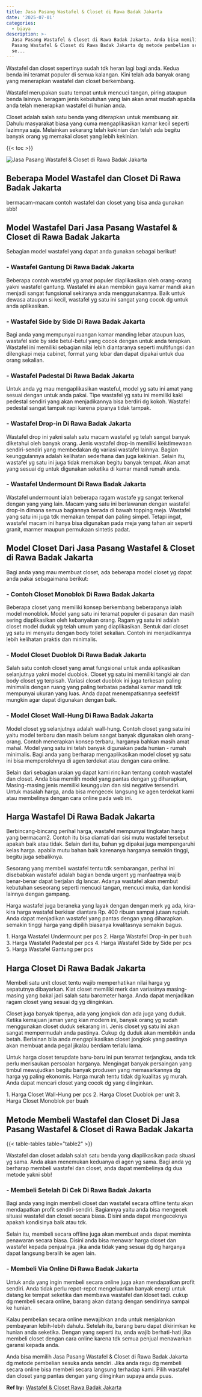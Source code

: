 ```yaml
---
title: Jasa Pasang Wastafel & Closet di Rawa Badak Jakarta
date: '2025-07-01'
categories:
  - biaya
description: >-
  Jasa Pasang Wastafel & Closet di Rawa Badak Jakarta. Anda bisa memilih Jasa
  Pasang Wastafel & Closet di Rawa Badak Jakarta dg metode pembelian sesuka anda
  se...
---
```


Wastafel dan closet sepertinya sudah tdk heran lagi bagi anda. Kedua benda ini teramat populer di semua kalangan. Kini telah ada banyak orang yang menerapkan wastafel dan closet berkembang.

Wastafel merupakan suatu tempat untuk mencuci tangan, piring ataupun benda lainnya. beragam jenis kebutuhan yang lain akan amat mudah apabila anda telah menerapkan wastafel di hunian anda.

Closet adalah salah satu benda yang diterapkan untuk membuang air. Dahulu masyarakat biasa yang cuma mengaplikasikan kamar kecil seperti lazimnya saja. Melainkan sekarang telah kekinian dan telah ada begitu banyak orang yg memakai closet yang lebih kekinian.

{{< toc >}}

![Jasa Pasang Wastafel & Closet di Rawa Badak Jakarta](/images/wastafel-closet-murah65.png)

## Beberapa Model Wastafel dan Closet Di Rawa Badak Jakarta

bermacam-macam contoh wastafel dan closet yang bisa anda gunakan sbb!

## Model Wastafel Dari Jasa Pasang Wastafel & Closet di Rawa Badak Jakarta

Sebagian model wastafel yang dapat anda gunakan sebagai berikut!

### \- Wastafel Gantung Di Rawa Badak Jakarta

Beberapa contoh wastafel yg amat populer diaplikasikan oleh orang-orang yakni wastafel gantung. Wastafel ini akan membikin gaya kamar mandi akan menjadi sangat fungsional sekiranya anda menggunakannya. Baik untuk dewasa ataupun si kecil, wastafel yg satu ini sangat yang cocok dg untuk anda aplikasikan.

### \- Wastafel Side by Side Di Rawa Badak Jakarta

Bagi anda yang mempunyai ruangan kamar manding lebar ataupun luas, wastafel side by side betul-betul yang cocok dengan untuk anda terapkan. Wastafel ini memiliki sebagian nilai lebih diantaranya seperti multifungsi dan dilengkapi meja cabinet, format yang lebar dan dapat dipakai untuk dua orang sekalian.

### \- Wastafel Padestal Di Rawa Badak Jakarta

Untuk anda yg mau mengaplikasikan wasteful, model yg satu ini amat yang sesuai dengan untuk anda pakai. Tipe wastafel yg satu ini memiliki kaki pedestal sendiri yang akan menjadikannya bisa berdiri dg kokoh. Wastafel pedestal sangat tampak rapi karena pipanya tidak tampak.

### \- Wastafel Drop-in Di Rawa Badak Jakarta

Wastafel drop ini yakni salah satu macam wastafel yg telah sangat banyak diketahui oleh banyak orang. Jenis wastafel drop-in memiliki keistimewaan sendiri-sendiri yang membedakan dg variasi wastafel lainnya. Bagian keunggulannya adalah kelihatan sederhana dan juga kekinian. Selain itu, wastafel yg satu ini juga tidak memakan begitu banyak tempat. Akan amat yang sesuai dg untuk digunakan seketika di kamar mandi rumah anda.

### \- Wastafel Undermount Di Rawa Badak Jakarta

Wastafel undermount ialah beberapa ragam wastafe yg sangat terkenal dengan yang yang lain. Macam yang satu ini berlawanan dengan wastafel drop-in dimana semua bagiannya berada di bawah topping meja. Wastafel yang satu ini juga tdk memakan tempat dan paling simpel. Tetapi ingat, wastafel macam ini hanya bisa digunakan pada meja yang tahan air seperti granit, marmer maupun permukaan sintetis padat.

## Model Closet Dari Jasa Pasang Wastafel & Closet di Rawa Badak Jakarta

Bagi anda yang mau membuat closet, ada beberapa model closet yg dapat anda pakai sebagaimana berikut:

### \- Contoh Closet Monoblok Di Rawa Badak Jakarta

Beberapa closet yang memiliki konsep berkembang beberapanya ialah model monoblok. Model yang satu ini teramat populer di pasaran dan masih sering diaplikasikan oleh kebanyakan orang. Ragam yg satu ini adalah closet model duduk yg telah umum yang diaplikasikan. Bentuk dari closet yg satu ini menyatu dengan body toilet sekalian. Contoh ini menjadikannya lebih kelihatan praktis dan minimalis.

### \- Model Closet Duoblok Di Rawa Badak Jakarta

Salah satu contoh closet yang amat fungsional untuk anda aplikasikan selanjutnya yakni model duoblok. Closet yg satu ini memiliki tangki air dan body closet yg terpisah. Variasi closet duoblok ini juga terkesan paling minimalis dengan ruang yang paling terbatas padahal kamar mandi tdk mempunyai ukuran yang luas. Anda dapat menempatkannya seefektif mungkin agar dapat digunakan dengan baik.

### \- Model Closet Wall-Hung Di Rawa Badak Jakarta

Model closet yg selanjutnya adalah wall-hung. Contoh closet yang satu ini yaitu model terbaru dan masih belum sangat banyak digunakan oleh orang-orang. Contoh menerapkan konsep terbaru, harganya bahkan masih amat mahal. Model yang satu ini telah banyak digunakan pada hunian - rumah minimalis. Bagi anda yang berharap mengaplikasikan model closet yg satu ini bisa memperolehnya di agen terdekat atau dengan cara online.

Selain dari sebagian uraian yg dapat kami rincikan tentang contoh wastafel dan closet. Anda bisa memilih model yang pantas dengan yg diharapkan, Masing-masing jenis memiliki keunggulan dan sisi negative tersendiri. Untuk masalah harga, anda bisa mengecek langsung ke agen terdekat kami atau membelinya dengan cara online pada web ini.

## Harga Wastafel Di Rawa Badak Jakarta

Berbincang-bincang perihal harga, wastafel mempunyai tingkatan harga yang bermacam2. Contoh itu bisa diamati dari sisi mutu wastafel tersebut apakah baik atau tidak. Selain dari itu, bahan yg dipakai juga mempengaruhi kelas harga. apabila mutu bahan baik karenanya harganya semakin tinggi, begitu juga sebaliknya.

Sesorang yang membeli wastafel tentu tdk sembarangan, perihal ini disebabkan wastafel adalah bagian benda urgent yg manfaatnya wajib benar-benar dapat berjalan dg lancar. Adanya wastafel akan membut kebutuhan seseorang seperti mencuci tangan, mencuci muka, dan kondisi lainnya dengan gampang.

Harga wastafel juga beraneka yang layak dengan dengan merk yg ada, kira-kira harga wastafel berkisar diantara Rp. 400 ribuan sampai jutaan rupiah. Anda dapat menjadikan wastafel yang pantas dengan yang diharapkan. semakin tinggi harga yang dipilih biasanya kwalitasnya semakin bagus.

1\. Harga Wastafel Undermount per pcs 2. Harga Wastafel Drop-in per buah 3. Harga Wastafel Padestal per pcs 4. Harga Wastafel Side by Side per pcs 5. Harga Wastafel Gantung per pcs

## Harga Closet Di Rawa Badak Jakarta

Membeli satu unit closet tentu wajib memperhatikan nilai harga yg sepatutnya dibayarkan. Kiat closet memiliki merk dan variasinya masing-masing yang bakal jadi salah satu barometer harga. Anda dapat menjadikan ragam closet yang sesuai dg yg diinginkan.

Closet juga banyak tipenya, ada yang jongkok dan ada juga yang duduk. Ketika kemajuan jaman yang kian modern ini, banyak orang yg sudah menggunakan closet duduk sekarang ini. Jenis closet yg satu ini akan sangat mempermudah anda pastinya. Cukup dg duduk akan membikin anda betah. Berlainan bila anda mengaplikasikan closet jongkok yang pastinya akan membuat anda pegal jikalau berdiam terlalu lama.

Untuk harga closet terupdate baru-baru ini pun teramat terjangkau, anda tdk perlu merisaukan persoalan harganya. Mengingat banyak persaingan yang timbul mewujudkan begitu banyak produsen yang memasarkannya dg harga yg paling ekonomis. Harga murah tentu tidak dg kualitas yg murah. Anda dapat mencari closet yang cocok dg yang diinginkan.

1\. Harga Closet Wall-Hung per pcs 2. Harga Closet Duoblok per unit 3. Harga Closet Monoblok per buah

## Metode Membeli Wastafel dan Closet Di Jasa Pasang Wastafel & Closet di Rawa Badak Jakarta

{{< table-tables table="table2" >}}

Wastafel dan closet adalah salah satu benda yang diaplikasikan pada situasi yg sama. Anda akan menemukan keduanya di agen yg sama. Bagi anda yg berharap membeli wastafel dan closet, anda dapat membelinya dg dua metode yakni sbb!

### \- Membeli Setelah Di Cek Di Rawa Badak Jakarta

Bagi anda yang ingin membeli closet dan wastafel secara offline tentu akan mendapatkan profit sendiri-sendiri. Bagiannya yaitu anda bisa mengecek situasi wastafel dan closet secara biasa. Disini anda dapat mengeceknya apakah kondisinya baik atau tdk.

Selain itu, membeli secara offline juga akan membuat anda dapat meminta penawaran secara biasa. Disini anda bisa menawar harga closet dan wastafel kepada penjualnya. jika anda tidak yang sesuai dg dg harganya dapat langsung beralih ke agen lain.

### \- Membeli Via Online Di Rawa Badak Jakarta

Untuk anda yang ingin membeli secara online juga akan mendapatkan profit sendiri. Anda tidak perlu repot-repot mengeluarkan banyak energi untuk datang ke tempat seketika dan membawa wastafel dan kloset tadi. cukup dg membeli secara online, barang akan datang dengan sendirinya sampai ke hunian.

Kalau pembelian secara online mewajibkan anda untuk menjalankan pembayaran lebih-lebih dahulu. Setelah itu, barang baru dapat dikirimkan ke hunian anda seketika. Dengan yang seperti itu, anda wajib berhati-hati jika membeli closet dengan cara online karena tdk semua penjual menawarkan garansi kepada anda.

Anda bisa memilih Jasa Pasang Wastafel & Closet di Rawa Badak Jakarta dg metode pembelian sesuka anda sendiri. Jika anda ragu dg membeli secara online bisa membeli secara langsung terhadap kami. Pilih wastafel dan closet yang pantas dengan yang diinginkan supaya anda puas.

**Ref by:** [Wastafel & Closet Rawa Badak Jakarta](https://id.wikipedia.org/wiki/Wastafel)
